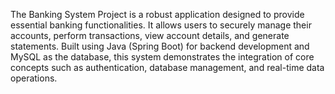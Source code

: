 The Banking System Project is a robust application designed to provide essential banking functionalities. It allows users to securely manage their accounts, perform transactions, view account details, and generate statements. Built using Java (Spring Boot) for backend development and MySQL as the database, this system demonstrates the integration of core concepts such as authentication, database management, and real-time data operations.
